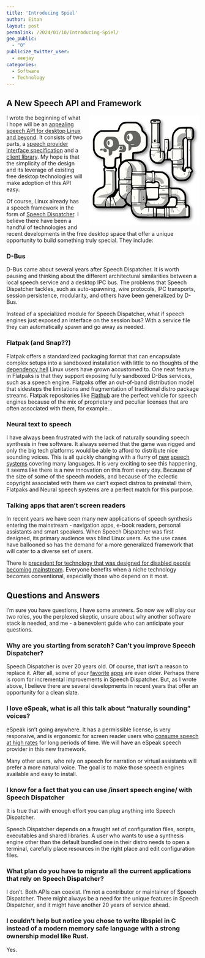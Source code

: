 ```yaml
---
title: 'Introducing Spiel'
author: Eitan
layout: post
permalink: /2024/01/10/Introducing-Spiel/
geo_public:
  - "0"
publicize_twitter_user:
  - eeejay
categories:
  - Software
  - Technology
---
```


## A New Speech API and Framework

<img src="/assets/uploads/2024/01/spiel-logo.svg" alt="Spiel Logo" style="max-width: 30vw; float: right; margin-left: 1rem;">

I wrote the beginning of what I hope will be an [appealing speech API for desktop Linux and beyond](https://github.com/eeejay/spiel). It consists of two parts, a [speech provider interface specification](https://eeejay.github.io/spiel/generated-org.freedesktop.Speech.Provider.html) and a [client library](https://eeejay.github.io/spiel/). My hope is that the simplicity of the design and its leverage of existing free desktop technologies will make adoption of this API easy.

Of course, Linux already has a speech framework in the form of [Speech Dispatcher](https://github.com/brailcom/speechd). I believe there have been a handful of technologies and recent developments in the free desktop space that offer a unique opportunity to build something truly special. They include:

### D-Bus
D-Bus came about several years after Speech Dispatcher. It is worth pausing and thinking about the different architectural similarities between a local speech service and a desktop IPC bus. The problems that Speech Dispatcher tackles, such as auto-spawning, wire protocols, IPC transports, session persistence, modularity, and others have been generalized by D-Bus.

Instead of a specialized module for Speech Dispatcher, what if speech engines just exposed an interface on the session bus? With a service file they can automatically spawn and go away as needed.

### Flatpak (and Snap??)
Flatpak offers a standardized packaging format that can encapsulate complex setups into a sandboxed installation with little to no thoughts of the [dependency hell](https://en.wikipedia.org/wiki/Dependency_hell) Linux users have grown accustomed to. One neat feature in Flatpaks is that they support exposing fully sandboxed D-Bus services, such as a speech engine. Flatpaks offer an out-of-band distribution model that sidesteps the limitations and fragmentation of traditional distro package streams. Flatpak repositories like [Flathub](https://flathub.org) are the perfect vehicle for speech engines because of the mix of proprietary and peculiar licenses that are often associated with them, for example…

### Neural text to speech
I have always been frustrated with the lack of naturally sounding speech synthesis in free software. It always seemed that the game was rigged and only the big tech platforms would be able to afford to distribute nice sounding voices. This is all quickly changing with a flurry of [new](https://github.com/rhasspy/piper/tree/master "Piper") [speech](https://github.com/MycroftAI/mimic3/tree/master "Mimic3") [systems](https://github.com/coqui-ai/TTS "Coqui TTS") covering many languages. It is very exciting to see this happening, it seems like there is a new innovation on this front every day. Because of the size of some of the speech models, and because of the eclectic copyright associated with them we can’t expect distros to preinstall them, Flatpaks and Neural speech systems are a perfect match for this purpose.

### Talking apps that aren’t screen readers
In recent years we have seen many new applications of speech synthesis entering the mainstream - navigation apps, e-book readers, personal assistants and smart speakers. When Speech Dispatcher was first designed, its primary audience was blind Linux users. As the use cases have ballooned so has the demand for a more generalized framework that will cater to a diverse set of users.

There is [precedent for technology that was designed for disabled people becoming mainstream](https://ssir.org/articles/entry/the_curb_cut_effect). Everyone benefits when a niche technology becomes conventional, especially those who depend on it most.

## Questions and Answers
I’m sure you have questions, I have some answers. So now we will play our two roles, you the perplexed skeptic, unsure about why another software stack is needed, and me - a benevolent guide who can anticipate your questions.

### Why are you starting from scratch? Can’t you improve Speech Dispatcher?
Speech Dispatcher is over 20 years old. Of course, that isn’t a reason to replace it. After all, some of your [favorite](https://www.vim.org/) [apps](https://www.mozilla.org/) are even older. Perhaps there is room for incremental improvements in Speech Dispatcher. But, as I wrote above, I believe there are several developments in recent years that offer an opportunity for a clean slate.

### I love eSpeak, what is all this talk about “naturally sounding” voices?
eSpeak isn’t going anywhere. It has a permissible license, is very responsive, and is ergonomic for screen reader users who [consume speech at high rates](https://www.youtube.com/watch?v=DFkmRewclaE) for long periods of time. We will have an eSpeak speech provider in this new framework.

Many other users, who rely on speech for narration or virtual assistants will prefer a more natural voice. The goal is to make those speech engines available and easy to install.

### I know for a fact that you can use /insert speech engine/ with Speech Dispatcher
It is true that with enough effort you can plug anything into Speech Dispatcher.

Speech Dispatcher depends on a fraught set of configuration files, scripts, executables and shared libraries. A user who wants to use a synthesis engine other than the default bundled one in their distro needs to open a terminal, carefully place resources in the right place and edit configuration files.

### What plan do you have to migrate all the current applications that rely on Speech Dispatcher?
I don’t. Both APIs can coexist. I’m not a contributor or maintainer of Speech Dispatcher. There might always be a need for the unique features in Speech Dispatcher, and it might have another 20 years of service ahead.

### I couldn’t help but notice you chose to write libspiel in C instead of a modern memory safe language with a strong ownership model like Rust.
Yes.